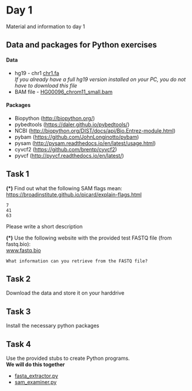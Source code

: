 # Day 1

Material and information to day 1


## Data and packages for Python exercises

#### Data
* hg19 - chr1 [chr1.fa](https://hmd.ait.ac.at/bcga/chr1.fa)
<br/>*If you already have a full hg19 version installed on your PC, you do not have to download this file*
* BAM file - [HG00096_chrom11_small.bam](https://hmd.ait.ac.at/bcga/HG00096_chrom11_small.bam)



#### Packages
* Biopython (http://biopython.org/)
* pybedtools (https://daler.github.io/pybedtools/)
* NCBI (http://biopython.org/DIST/docs/api/Bio.Entrez-module.html)
* pybam (https://github.com/JohnLonginotto/pybam)
* pysam (http://pysam.readthedocs.io/en/latest/usage.html)
* cyvcf2 (https://github.com/brentp/cyvcf2)
* pyvcf (http://pyvcf.readthedocs.io/en/latest/)


## Task 1

__(*)__ Find out what the following SAM flags mean:<br/>
https://broadinstitute.github.io/picard/explain-flags.html
	
	7
	41
	63
	
Please write a short description

__(*)__ Use the following website with the provided test FASTQ file (from fastq.bio):<br/>
www.fastq.bio

	What information can you retrieve from the FASTQ file?

## Task 2
Download the data and store it on your harddrive

## Task 3
Install the necessary python packages

## Task 4
Use the provided stubs to create Python programs.<br/>
**We will do this together**

* [fasta_extractor.py](fasta_extractor.py)
* [sam_examiner.py](sam_examiner.py)




